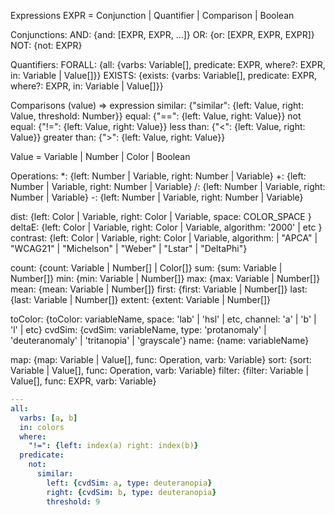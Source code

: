 Expressions
EXPR = Conjunction | Quantifier | Comparison | Boolean

Conjunctions:
AND: {and: [EXPR, EXPR, ...]}
OR: {or: [EXPR, EXPR, EXPR]}
NOT: {not: EXPR}

Quantifiers:
FORALL: {all: {varbs: Variable[], predicate: EXPR, where?: EXPR, in: Variable | Value[]}}
EXISTS: {exists: {varbs: Variable[], predicate: EXPR, where?: EXPR, in: Variable | Value[]}}

Comparisons (value) => expression
similar: {"similar": {left: Value, right: Value, threshold: Number}}
equal: {"==": {left: Value, right: Value}}
not equal: {"!=": {left: Value, right: Value}}
less than: {"<": {left: Value, right: Value}}
greater than: {">": {left: Value, right: Value}}

Value = Variable | Number | Color | Boolean

Operations:
\*: {left: Number | Variable, right: Number | Variable}
+: {left: Number | Variable, right: Number | Variable}
/: {left: Number | Variable, right: Number | Variable}
-: {left: Number | Variable, right: Number | Variable}

dist: {left: Color | Variable, right: Color | Variable, space: COLOR_SPACE }
deltaE: {left: Color | Variable, right: Color | Variable, algorithm: '2000' | etc }
contrast: {left: Color | Variable, right: Color | Variable, algorithm: | "APCA" | "WCAG21" | "Michelson" | "Weber" | "Lstar" | "DeltaPhi"}

count: {count: Variable | Number[] | Color[]}
sum: {sum: Variable | Number[]}
min: {min: Variable | Number[]}
max: {max: Variable | Number[]}
mean: {mean: Variable | Number[]}
first: {first: Variable | Number[]}
last: {last: Variable | Number[]}
extent: {extent: Variable | Number[]}

toColor: {toColor: variableName, space: 'lab' | 'hsl' | etc, channel: 'a' | 'b' | 'l' | etc}
cvdSim: {cvdSim: variableName, type: 'protanomaly' | 'deuteranomaly' | 'tritanopia' | 'grayscale'}
name: {name: variableName}

map: {map: Variable | Value[], func: Operation, varb: Variable}
sort: {sort: Variable | Value[], func: Operation, varb: Variable}
filter: {filter: Variable | Value[], func: EXPR, varb: Variable}

```yaml
---
all:
  varbs: [a, b]
  in: colors
  where:
    "!=": {left: index(a) right: index(b)}
  predicate:
    not:
      similar:
        left: {cvdSim: a, type: deuteranopia}
        right: {cvdSim: b, type: deuteranopia}
        threshold: 9
```
